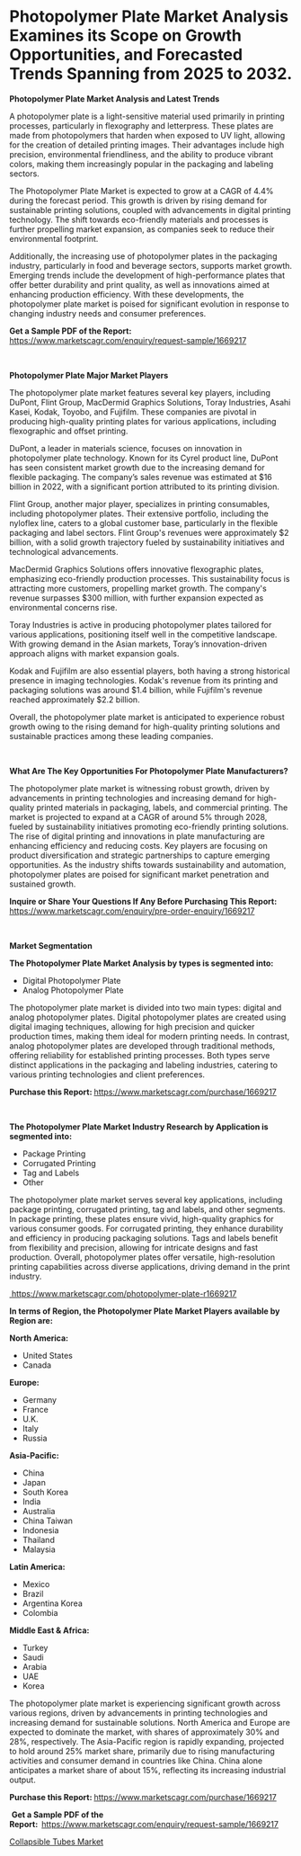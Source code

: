 <p><h1>Photopolymer Plate Market Analysis Examines its Scope on Growth Opportunities, and Forecasted Trends Spanning from 2025 to 2032.</h1></p><p><strong>Photopolymer Plate Market Analysis and Latest Trends</strong></p>
<p><p>A photopolymer plate is a light-sensitive material used primarily in printing processes, particularly in flexography and letterpress. These plates are made from photopolymers that harden when exposed to UV light, allowing for the creation of detailed printing images. Their advantages include high precision, environmental friendliness, and the ability to produce vibrant colors, making them increasingly popular in the packaging and labeling sectors.</p><p>The Photopolymer Plate Market is expected to grow at a CAGR of 4.4% during the forecast period. This growth is driven by rising demand for sustainable printing solutions, coupled with advancements in digital printing technology. The shift towards eco-friendly materials and processes is further propelling market expansion, as companies seek to reduce their environmental footprint.</p><p>Additionally, the increasing use of photopolymer plates in the packaging industry, particularly in food and beverage sectors, supports market growth. Emerging trends include the development of high-performance plates that offer better durability and print quality, as well as innovations aimed at enhancing production efficiency. With these developments, the photopolymer plate market is poised for significant evolution in response to changing industry needs and consumer preferences.</p></p>
<p><strong>Get a Sample PDF of the Report:&nbsp;</strong> <a href="https://www.marketscagr.com/enquiry/request-sample/1669217?utm_campaign=2634&utm_medium=2&utm_source=Github&utm_content=ia&utm_term=31032025&utm_id=photopolymer-plate">https://www.marketscagr.com/enquiry/request-sample/1669217</a></p>
<p>&nbsp;</p>
<p><strong>Photopolymer Plate Major Market Players</strong></p>
<p><p>The photopolymer plate market features several key players, including DuPont, Flint Group, MacDermid Graphics Solutions, Toray Industries, Asahi Kasei, Kodak, Toyobo, and Fujifilm. These companies are pivotal in producing high-quality printing plates for various applications, including flexographic and offset printing.</p><p>DuPont, a leader in materials science, focuses on innovation in photopolymer plate technology. Known for its Cyrel product line, DuPont has seen consistent market growth due to the increasing demand for flexible packaging. The company’s sales revenue was estimated at $16 billion in 2022, with a significant portion attributed to its printing division.</p><p>Flint Group, another major player, specializes in printing consumables, including photopolymer plates. Their extensive portfolio, including the nyloflex line, caters to a global customer base, particularly in the flexible packaging and label sectors. Flint Group's revenues were approximately $2 billion, with a solid growth trajectory fueled by sustainability initiatives and technological advancements.</p><p>MacDermid Graphics Solutions offers innovative flexographic plates, emphasizing eco-friendly production processes. This sustainability focus is attracting more customers, propelling market growth. The company's revenue surpasses $300 million, with further expansion expected as environmental concerns rise.</p><p>Toray Industries is active in producing photopolymer plates tailored for various applications, positioning itself well in the competitive landscape. With growing demand in the Asian markets, Toray’s innovation-driven approach aligns with market expansion goals.</p><p>Kodak and Fujifilm are also essential players, both having a strong historical presence in imaging technologies. Kodak's revenue from its printing and packaging solutions was around $1.4 billion, while Fujifilm's revenue reached approximately $2.2 billion.</p><p>Overall, the photopolymer plate market is anticipated to experience robust growth owing to the rising demand for high-quality printing solutions and sustainable practices among these leading companies.</p></p>
<p>&nbsp;</p>
<p><strong>What Are The Key Opportunities For Photopolymer Plate Manufacturers?</strong></p>
<p><p>The photopolymer plate market is witnessing robust growth, driven by advancements in printing technologies and increasing demand for high-quality printed materials in packaging, labels, and commercial printing. The market is projected to expand at a CAGR of around 5% through 2028, fueled by sustainability initiatives promoting eco-friendly printing solutions. The rise of digital printing and innovations in plate manufacturing are enhancing efficiency and reducing costs. Key players are focusing on product diversification and strategic partnerships to capture emerging opportunities. As the industry shifts towards sustainability and automation, photopolymer plates are poised for significant market penetration and sustained growth.</p></p>
<p><strong>Inquire or Share Your Questions If Any Before Purchasing This Report:</strong> <a href="https://www.marketscagr.com/enquiry/pre-order-enquiry/1669217?utm_campaign=2634&utm_medium=2&utm_source=Github&utm_content=ia&utm_term=31032025&utm_id=photopolymer-plate">https://www.marketscagr.com/enquiry/pre-order-enquiry/1669217</a></p>
<p>&nbsp;</p>
<p><strong>Market Segmentation</strong></p>
<p><strong>The Photopolymer Plate Market Analysis by types is segmented into:</strong></p>
<p><ul><li>Digital Photopolymer Plate</li><li>Analog Photopolymer Plate</li></ul></p>
<p><p>The photopolymer plate market is divided into two main types: digital and analog photopolymer plates. Digital photopolymer plates are created using digital imaging techniques, allowing for high precision and quicker production times, making them ideal for modern printing needs. In contrast, analog photopolymer plates are developed through traditional methods, offering reliability for established printing processes. Both types serve distinct applications in the packaging and labeling industries, catering to various printing technologies and client preferences.</p></p>
<p><strong>Purchase this Report:&nbsp;</strong><a href="https://www.marketscagr.com/purchase/1669217?utm_campaign=2634&utm_medium=2&utm_source=Github&utm_content=ia&utm_term=31032025&utm_id=photopolymer-plate">https://www.marketscagr.com/purchase/1669217</a></p>
<p>&nbsp;</p>
<p><strong>The Photopolymer Plate Market Industry Research by Application is segmented into:</strong></p>
<p><ul><li>Package Printing</li><li>Corrugated Printing</li><li>Tag and Labels</li><li>Other</li></ul></p>
<p><p>The photopolymer plate market serves several key applications, including package printing, corrugated printing, tag and labels, and other segments. In package printing, these plates ensure vivid, high-quality graphics for various consumer goods. For corrugated printing, they enhance durability and efficiency in producing packaging solutions. Tags and labels benefit from flexibility and precision, allowing for intricate designs and fast production. Overall, photopolymer plates offer versatile, high-resolution printing capabilities across diverse applications, driving demand in the print industry.</p></p>
<p><a href="https://www.marketscagr.com/photopolymer-plate-r1669217?utm_campaign=2634&utm_medium=2&utm_source=Github&utm_content=ia&utm_term=31032025&utm_id=photopolymer-plate">&nbsp;https://www.marketscagr.com/photopolymer-plate-r1669217</a></p>
<p><strong>In terms of Region, the Photopolymer Plate Market Players available by Region are:</strong></p>
<p>
    <p> <strong> North America: </strong>
        <ul>
            <li>United States</li>
            <li>Canada</li>
        </ul>
        </p> 
    <p> <strong> Europe: </strong>
        <ul>
            <li>Germany</li>
            <li>France</li>
            <li>U.K.</li>
            <li>Italy</li>
            <li>Russia</li>
        </ul>
        </p> 
    <p> <strong> Asia-Pacific: </strong>
        <ul>
            <li>China</li>
            <li>Japan</li>
            <li>South Korea</li>
            <li>India</li>
            <li>Australia</li>
            <li>China Taiwan</li>
            <li>Indonesia</li>
            <li>Thailand</li>
            <li>Malaysia</li>
        </ul>
        </p> 
    <p> <strong> Latin America: </strong>
        <ul>
            <li>Mexico</li>
            <li>Brazil</li>
            <li>Argentina Korea</li>
            <li>Colombia</li>
        </ul>
        </p> 
    <p> <strong> Middle East & Africa: </strong>
        <ul>
            <li>Turkey</li>
            <li>Saudi</li>
            <li>Arabia</li>
            <li>UAE</li>
            <li>Korea</li>
        </ul>
    </p>
    </p>
<p><p>The photopolymer plate market is experiencing significant growth across various regions, driven by advancements in printing technologies and increasing demand for sustainable solutions. North America and Europe are expected to dominate the market, with shares of approximately 30% and 28%, respectively. The Asia-Pacific region is rapidly expanding, projected to hold around 25% market share, primarily due to rising manufacturing activities and consumer demand in countries like China. China alone anticipates a market share of about 15%, reflecting its increasing industrial output.</p></p>
<p><strong>Purchase this Report: </strong><a href="https://www.marketscagr.com/purchase/1669217?utm_campaign=2634&utm_medium=2&utm_source=Github&utm_content=ia&utm_term=31032025&utm_id=photopolymer-plate">https://www.marketscagr.com/purchase/1669217</a></p>
<p>&nbsp;<strong>Get a Sample PDF of the Report:&nbsp;&nbsp;</strong><a href="https://www.marketscagr.com/enquiry/request-sample/1669217?utm_campaign=2634&utm_medium=2&utm_source=Github&utm_content=ia&utm_term=31032025&utm_id=photopolymer-plate">https://www.marketscagr.com/enquiry/request-sample/1669217</a></p>
<p><strong></strong></p>
<p><p><a href="https://github.com/fendtdjunawo/Market-Research-Report-List-1/blob/main/collapsible-tubes-market.md?utm_campaign=2634&utm_medium=2&utm_source=Github&utm_content=ia&utm_term=31032025&utm_id=photopolymer-plate">Collapsible Tubes Market</a></p></p>